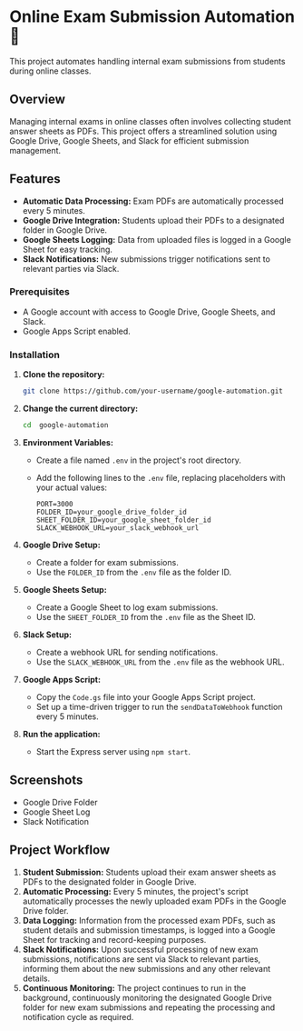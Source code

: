 # Online Exam Submission Automation :rocket:

This project automates handling internal exam submissions from students during online classes.

## Overview

Managing internal exams in online classes often involves collecting student answer sheets as PDFs. This project offers a streamlined solution using Google Drive, Google Sheets, and Slack for efficient submission management.

## Features

- **Automatic Data Processing:** Exam PDFs are automatically processed every 5 minutes.
- **Google Drive Integration:** Students upload their PDFs to a designated folder in Google Drive.
- **Google Sheets Logging:** Data from uploaded files is logged in a Google Sheet for easy tracking.
- **Slack Notifications:** New submissions trigger notifications sent to relevant parties via Slack.

### Prerequisites

- A Google account with access to Google Drive, Google Sheets, and Slack.
- Google Apps Script enabled.

### Installation

1. **Clone the repository:**

   ```bash
   git clone https://github.com/your-username/google-automation.git
   ```

2. **Change the current directory:**

   ```bash
   cd  google-automation
   ```

3. **Environment Variables:**

   - Create a file named `.env` in the project's root directory.
   - Add the following lines to the `.env` file, replacing placeholders with your actual values:

     ```plaintext
     PORT=3000
     FOLDER_ID=your_google_drive_folder_id
     SHEET_FOLDER_ID=your_google_sheet_folder_id
     SLACK_WEBHOOK_URL=your_slack_webhook_url
     ```

4. **Google Drive Setup:**

   - Create a folder for exam submissions.
   - Use the `FOLDER_ID` from the `.env` file as the folder ID.

5. **Google Sheets Setup:**

   - Create a Google Sheet to log exam submissions.
   - Use the `SHEET_FOLDER_ID` from the `.env` file as the Sheet ID.

6. **Slack Setup:**

   - Create a webhook URL for sending notifications.
   - Use the `SLACK_WEBHOOK_URL` from the `.env` file as the webhook URL.

7. **Google Apps Script:**

   - Copy the `Code.gs` file into your Google Apps Script project.
   - Set up a time-driven trigger to run the `sendDataToWebhook` function every 5 minutes.

8. **Run the application:**

   - Start the Express server using `npm start`.

## Screenshots

- Google Drive Folder
- Google Sheet Log
- Slack Notification

## Project Workflow

1. **Student Submission:** Students upload their exam answer sheets as PDFs to the designated folder in Google Drive.
2. **Automatic Processing:** Every 5 minutes, the project's script automatically processes the newly uploaded exam PDFs in the Google Drive folder.
3. **Data Logging:** Information from the processed exam PDFs, such as student details and submission timestamps, is logged into a Google Sheet for tracking and record-keeping purposes.
4. **Slack Notifications:** Upon successful processing of new exam submissions, notifications are sent via Slack to relevant parties, informing them about the new submissions and any other relevant details.
5. **Continuous Monitoring:** The project continues to run in the background, continuously monitoring the designated Google Drive folder for new exam submissions and repeating the processing and notification cycle as required.
